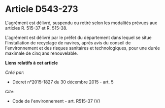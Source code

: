 # Article D543-273

L'agrément est délivré, suspendu ou retiré selon les modalités prévues aux articles R. 515-37 et R. 515-38.

L'agrément est délivré par le préfet du département dans lequel se situe l'installation de recyclage de navires, après avis
du conseil de l'environnement et des risques sanitaires et technologiques, pour une durée maximale de cinq ans renouvelable.

**Liens relatifs à cet article**

_Créé par_:

  - Décret n°2015-1827 du 30 décembre 2015 - art. 5

_Cite_:

  - Code de l'environnement - art. R515-37 (V)
